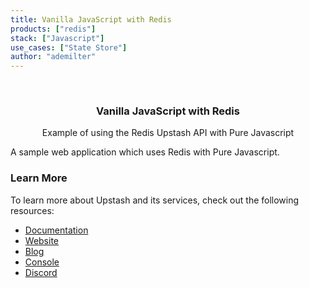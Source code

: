 ```yaml
---
title: Vanilla JavaScript with Redis
products: ["redis"]
stack: ["Javascript"]
use_cases: ["State Store"]
author: "ademilter"
---
```


<br />
<div align="center">

  <h3 align="center">Vanilla JavaScript with Redis</h3>

  <p align="center">
   Example of using the Redis Upstash API with Pure Javascript
  </p>
</div>

A sample web application which uses Redis with Pure Javascript.

### Learn More

To learn more about Upstash and its services, check out the following resources:

- [Documentation](https://docs.upstash.com)
- [Website](https://upstash.com)
- [Blog](https://upstash.com/blog)
- [Console](https://console.upstash.com)
- [Discord](https://upstash.com/discord)
